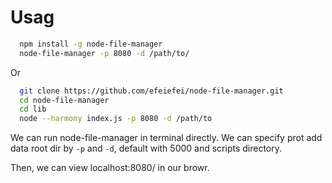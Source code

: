# Usag

```sh
  npm install -g node-file-manager
  node-file-manager -p 8080 -d /path/to/
```

Or

```sh
  git clone https://github.com/efeiefei/node-file-manager.git
  cd node-file-manager
  cd lib
  node --harmony index.js -p 8080 -d /path/to
```

We can run node-file-manager in terminal directly. We can specify prot add data root dir by `-p` and `-d`, default with 5000 and scripts directory.

Then, we can view localhost:8080/ in our browr.
